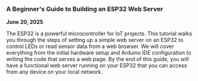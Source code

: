 ### A Beginner's Guide to Building an ESP32 Web Server
**June 20, 2025**

The ESP32 is a powerful microcontroller for IoT projects. This tutorial walks you through the steps of setting up a simple web server on an ESP32 to control LEDs or read sensor data from a web browser. We will cover everything from the initial hardware setup and Arduino IDE configuration to writing the code that serves a web page. By the end of this guide, you will have a functional web server running on your ESP32 that you can access from any device on your local network.